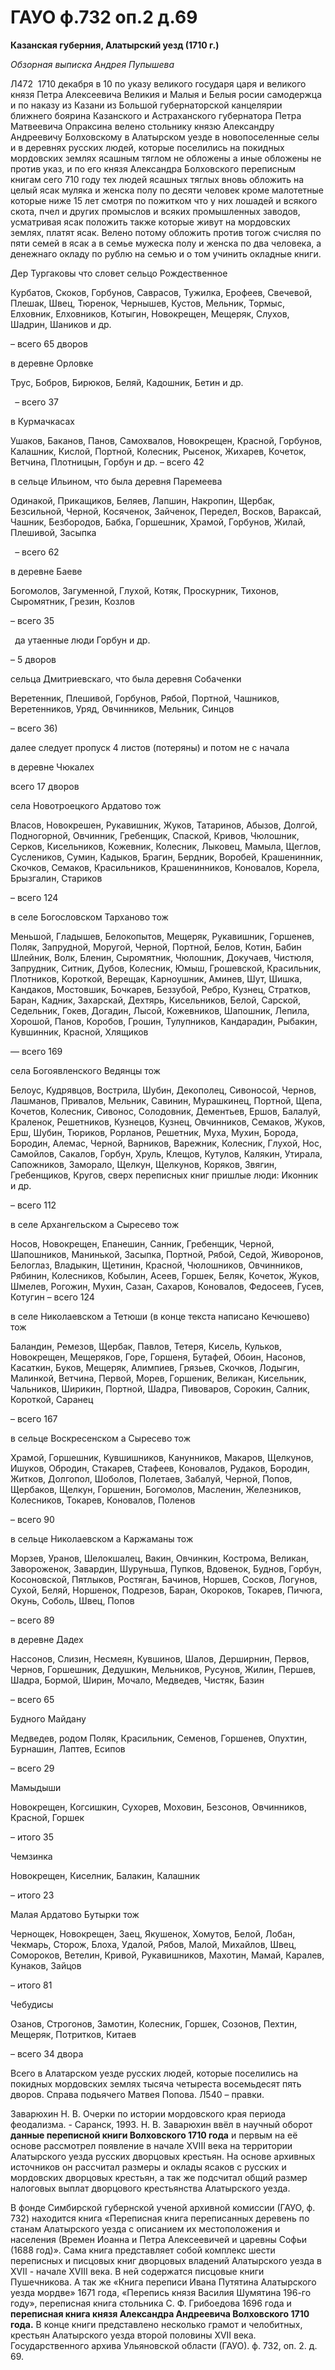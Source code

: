 ﻿
# ГАУО ф.732 оп.2 д.69

**Казанская губерния, Алатырский уезд (1710 г.)**

_Обзорная выписка Андрея Пупышева_



Л472 
1710 декабря в 10 по указу великого государя царя и великого князя Петра Алексеевича Великия и Малыя и Белыя росии самодержца и по наказу из Казани из Большой губернаторской канцелярии ближнего боярина Казанского и Астраханского губернатора Петра Матвеевича Опраксина велено стольнику князю Александру Андреевичу Болховскому в Алатырском уезде в новопоселенные селы и в деревнях русских людей, которые поселились на покидных мордовских землях ясашным тяглом не обложены а иные обложены не против указ, и по его князя Александра Болховского переписным книгам сего 710 году тех людей ясашных тяглых вновь обложить на целый ясак муляка и женска полу по десяти человек кроме малотетные которые ниже 15 лет смотря по пожитком что у них лошадей и всякого скота, пчел и других промыслов и всяких промышленных заводов, усматривая ясак положить также которые живут на мордовских землях, платят ясак. Велено потому обложить против тогож счисляя по пяти семей в ясак а в семье мужеска полу и женска по два человека, а денежнаго окладу по рублю на семью и о том учинить окладные книги.

Дер Тургаковы что словет сельцо Рождественное



Курбатов, Скоков, Горбунов, Саврасов, Тужилка, Ерофеев, Свечевой, Плешак, Швец, Тюренок, Чернышев, Кустов, Мельник, Тормыс, Елховник, Елховников, Котыгин, Новокрещен, Мещеряк, Слухов, Шадрин, Шаников и др. 

– всего 65 дворов



в деревне Орловке 



Трус, Бобров, Бирюков, Беляй, Кадошник, Бетин и др.

` `– всего 37



в Курмачкасах 



Ушаков, Баканов, Панов, Самохвалов, Новокрещен, Красной, Горбунов, Калашник, Кислой, Портной, Колесник, Рысенок, Жихарев, Кочеток, Ветчина, Плотницын, Горбун и др. – всего 42



в сельце Ильином, что была деревня Паремеева 



Одинакой, Прикащиков, Беляев, Лапшин, Накропин, Щербак, Безсильной, Черной, Косяченок, Зайченок, Передел, Восков, Вараксай, Чашник, Безбородов, Бабка, Горшешник, Храмой, Горбунов, Жилай, Плешивой, Засыпка

` `– всего 62



в деревне Баеве



Богомолов, Загуменной, Глухой, Котяк, Проскурник, Тихонов, Сыромятник, Грезин, Козлов 

– всего 35

` `да утаенные люди Горбун и др. 

– 5 дворов



сельца Дмитриевскаго, что была деревня Собаченки 



Веретенник, Плешивой, Горбунов, Рябой, Портной, Чашников, Веретенников, Уряд, Овчинников, Мельник, Синцов

– всего 36)



далее следует пропуск 4 листов (потеряны) и потом не с начала 



в деревне Чюкалех 

всего 17 дворов 



села Новотроецкого Ардатово тож 



Власов, Новокрешен, Рукавишник, Жуков, Татаринов, Абызов, Долгой, Подногорной, Овчинник, Гребенщик, Спаской, Кривов, Чюлошник, Серков, Кисельников, Кожевник, Колесник, Лыковец, Мамыла, Щеглов, Суслеников, Сумин, Кадыков, Брагин, Бердник, Воробей, Крашенинник, Скочков, Семаков, Красильников, Крашенинников, Коновалов, Корела, Брызгалин, Стариков 

– всего 124



в селе Богословском Тарханово тож 



Меньшой, Гладышев, Белокопытов, Мещеряк, Рукавишник, Горшенев, Поляк, Запрудной, Моругой, Черной, Портной, Белов, Котин, Бабин Шлейник, Волк, Бленин, Сыромятник, Чюлошник, Докучаев, Чистюля, Запрудник, Ситник, Дубов, Колесник, Юмыш, Грошевской, Красильник, Плотников, Короткой, Верещак, Карноушник, Аминев, Шут, Шишка, Кандаков, Мостовшик, Бочкарев, Беззубой, Ребро, Кузнец, Стратков, Баран, Кадник, Захарскай, Дехтярь, Кисельников, Белой, Сарской, Седельник, Гокев, Догадин, Лысой, Кожевников, Шапошник, Лепила, Хорошой, Панов, Коробов, Грошин, Тулупников, Кандарадин, Рыбакин, Кувшинник, Красной, Хлящиков 

— всего 169



села Богоявленского Ведянцы тож 



Белоус, Кудрявцов, Вострила, Шубин, Декополец, Сивоносой, Чернов, Лашманов, Привалов, Мельник, Савинин, Мурашкинец, Портной, Щепа, Кочетов, Колесник, Сивонос, Солодовник, Дементьев, Ершов, Балалуй, Краленок, Решетников, Кузнецов, Кузнец, Овчинников, Семаков, Жуков, Ерш, Шубин, Тюриков, Рорланов, Решетник, Муха, Мухин, Борода, Бородин, Алемас, Черной, Варников, Варежник, Колесник, Глухой, Нос, Самойлов, Сакалов, Горбун, Хруль, Клещов, Кутулов, Калякин, Утирала, Сапожников, Заморало, Щелкун, Щелкунов, Коряков, Звягин, Гребенщиков, Кругов, сверх переписных книг пришлые люди: Иконник и др. 

– всего 112



в селе Архангельском а Сыресево тож 



Носов, Новокрещен, Епанешин, Санник, Гребенщик, Черной, Шапошников, Манинькой, Засыпка, Портной, Рябой, Седой, Живоронов, Белоглаз, Владыкин, Щетинин, Красной, Чюлошников, Овчинников, Рябинин, Колесников, Кобылин, Асеев, Горшек, Беляк, Кочеток, Жуков, Шмелев, Рогожин, Мухин, Сазан, Сахаров, Коновалов, Федосеев, Гусев, Котугин – всего 124



в селе Николаевском а Тетюши (в конце текста написано Кечюшево) тож 



Баландин, Ремезов, Щербак, Павлов, Тетеря, Кисель, Кульков, Новокрещен, Мещеряков, Горе, Горшеня, Бутафей, Обоин, Насонов, Касаткин, Буков, Мещеряк, Алимпиев, Грязьев, Скочков, Лодыгин, Малинкой, Ветчина, Первой, Морев, Горшеник, Великан, Кисельник, Чальников, Ширикин, Портной, Шадра, Пивоваров, Сорокин, Салник, Короткой, Саранец 

– всего 167



в сельце Воскресенском а Сыресево тож 



Храмой, Горшешник, Кувшишников, Канунников, Макаров, Щелкунов, Ишуков, Обродин, Стакарев, Стафеев, Коновалов, Рудаков, Бородин, Житков, Долгопол, Шоболов, Полетаев, Забалуй, Черной, Попов, Щербаков, Щелкун, Горшенин, Богомолов, Масленин, Железников, Колесников, Токарев, Коновалов, Поленов 

– всего 90



в сельце Николаевском а Каржаманы тож 



Морзев, Уранов, Шелокшалец, Вакин, Овчинкин, Кострома, Великан, Завороженок, Завардин, Шуруньша, Пупков, Вдовенок, Буднов, Горбун, Косоновской, Пятлыков, Ростяган, Бачинов, Норшев, Сосков, Логунов, Сухой, Беляй, Норшенок, Подрезов, Баран, Окороков, Токарев, Пичюга, Окунь, Соболь, Швец, Попов 

– всего 89



в деревне Дадех 



Нассонов, Слизин, Несмеян, Кувшинов, Шалов, Дерширнин, Первов, Чернов, Горшешник, Дедушкин, Мельников, Русунов, Жилин, Першев, Шадра, Бормой, Ширин, Мочало, Медведев, Чистяк, Базин 

– всего 65



Будного Майдану 



Медведев, родом Поляк, Красильник, Семенов, Горшенев, Опухтин, Бурнашин, Лаптев, Есипов 

– всего 29



Мамыдыши 



Новокрещен, Когсишкин, Сухорев, Моховин, Безсонов, Овчинников, Красной, Горшек 

– итого 35



Чемзинка 



Новокрещен, Киселник, Балакин, Калашник 

– итого 23



Малая Ардатово Бутырки тож 



Чернощек, Новокрещен, Заец, Якушенок, Хомутов, Белой, Лобан, Чекмарь, Сторож, Блоха, Удалой, Рябов, Малой, Михайлов, Швец, Сомороков, Ветелин, Кривой, Рукавишников, Махотин, Мамай, Каралев, Кунаков, Зайцов 

– итого 81



Чебудисы 



Озанов, Строгонов, Замотин, Колесник, Горшек, Созонов, Пехтин, Мещеряк, Потритков, Китаев 

– всего 34 двора 



Всего в Алатарском уезде русских людей, которые поселились на покидных мордовских землях тысяча четыреста восемьдесят пять дворов.
Справа подьячего Матвея Попова.
Л540 – правки.













Заварюхин Н. В. Очерки по истории мордовского края периода феодализма. - Саранск, 1993. 
Н. В. Заварюхин ввёл в научный оборот **данные переписной книги Волховского 1710 года** и первым на её основе рассмотрел появление в начале XVIII века на территории Алатырского уезда русских дворцовых крестьян. На основе архивных источников он рассчитал размеры и оклады ясаков с русских и мордовских дворцовых крестьян, а так же подсчитал общий размер налоговых выплат дворцового крестьянства Алатырского уезда. 

В фонде Симбирской губернской ученой архивной комиссии (ГАУО, ф. 732) находится книга «Переписная книга переписанных деревень по станам Алатырского уезда с описанием их местоположения и населения (Времен Иоанна и Петра Алексеевичей и царевны Софьи (1688 год)». Сама книга представляет собой комплекс шести переписных и писцовых книг дворцовых владений Алатырского уезда в XVII - начале XVIII века. В ней содержатся писцовые книги Пушечникова. А так же «Книга переписи Ивана Путятина Алатырского уезда мордве» 1671 года, «Перепись князя Василия Шумятина 196-го году», переписная книга стольника С. Ф. Грибоедова 1696 года и **переписная книга князя Александра Андреевича Волховского 1710 года.** В конце книги представлено несколько грамот и челобитных, крестьян Алатырского уезда второй половины XVII века. Государственного архива Ульяновской области (ГАУО). ф. 732, оп. 2. д. 69.







